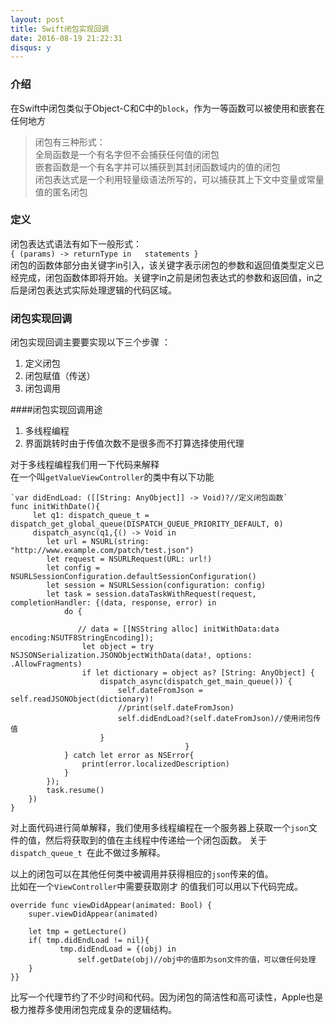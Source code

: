 ```yaml
---
layout: post
title: Swift闭包实现回调
date: 2016-08-19 21:22:31
disqus: y
---  
```



### 介绍
在Swift中闭包类似于Object-C和C中的`block`，作为一等函数可以被使用和嵌套在任何地方
> 闭包有三种形式：  
全局函数是一个有名字但不会捕获任何值的闭包  
嵌套函数是一个有名字并可以捕获到其封闭函数域内的值的闭包   
闭包表达式是一个利用轻量级语法所写的，可以捕获其上下文中变量或常量值的匿名闭包

### 定义
闭包表达式语法有如下一般形式：  
`{ (params) -> returnType in  
statements
}`  
闭包的函数体部分由关键字in引入，该关键字表示闭包的参数和返回值类型定义已经完成，闭包函数体即将开始。关键字in之前是闭包表达式的参数和返回值，in之后是闭包表达式实际处理逻辑的代码区域。
### 闭包实现回调
闭包实现回调主要要实现以下三个步骤  ：  
1. 定义闭包  
2. 闭包赋值（传送）  
3. 闭包调用  

####闭包实现回调用途
1. 多线程编程
2. 界面跳转时由于传值次数不是很多而不打算选择使用代理

对于多线程编程我们用一下代码来解释  
在一个叫`getValueViewController`的类中有以下功能

	`var didEndLoad: ([[String: AnyObject]] -> Void)?//定义闭包函数`
	func initWithDate(){
         let q1: dispatch_queue_t = dispatch_get_global_queue(DISPATCH_QUEUE_PRIORITY_DEFAULT, 0)
         dispatch_async(q1,{() -> Void in
            let url = NSURL(string: "http://www.example.com/patch/test.json")
            let request = NSURLRequest(URL: url!)
            let config = NSURLSessionConfiguration.defaultSessionConfiguration()
            let session = NSURLSession(configuration: config)
            let task = session.dataTaskWithRequest(request, completionHandler: {(data, response, error) in
                do {
 
                   // data = [[NSString alloc] initWithData:data encoding:NSUTF8StringEncoding]);
                    let object = try NSJSONSerialization.JSONObjectWithData(data!, options: .AllowFragments)
                    if let dictionary = object as? [String: AnyObject] {
                        dispatch_async(dispatch_get_main_queue()) {
                            self.dateFromJson = self.readJSONObject(dictionary)!
                            //print(self.dateFromJson)
                            self.didEndLoad?(self.dateFromJson)//使用闭包传值
                        }
                                           }
                } catch let error as NSError{
                    print(error.localizedDescription)
                }
            });
            task.resume()
        })
    }

对上面代码进行简单解释，我们使用多线程编程在一个服务器上获取一个`json`文件的值，然后将获取到的值在主线程中传递给一个闭包函数。
关于`dispatch_queue_t `在此不做过多解释。

以上的闭包可以在其他任何类中被调用并获得相应的`json`传来的值。  
比如在一个`ViewController`中需要获取刚才 的值我们可以用以下代码完成。  

    override func viewDidAppear(animated: Bool) {
        super.viewDidAppear(animated)
        
        let tmp = getLecture()
        if( tmp.didEndLoad != nil){
               tmp.didEndLoad = {(obj) in
                   self.getDate(obj)//obj中的值即为son文件的值，可以做任何处理
        }
    }}

比写一个代理节约了不少时间和代码。因为闭包的简洁性和高可读性，Apple也是极力推荐多使用闭包完成复杂的逻辑结构。
